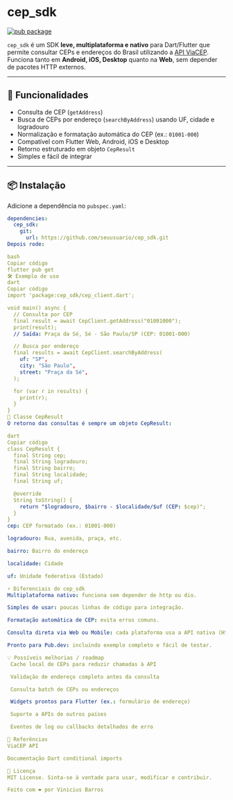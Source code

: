 # cep_sdk

[![pub package](https://img.shields.io/pub/v/cep_sdk)](https://pub.dev/packages/cep_sdk)

`cep_sdk` é um SDK **leve, multiplataforma e nativo** para Dart/Flutter que permite consultar CEPs e endereços do Brasil utilizando a [API ViaCEP](https://viacep.com.br/).  
Funciona tanto em **Android, iOS, Desktop** quanto na **Web**, sem depender de pacotes HTTP externos.

---

## 🚀 Funcionalidades

- Consulta de CEP (`getAddress`)  
- Busca de CEPs por endereço (`searchByAddress`) usando UF, cidade e logradouro  
- Normalização e formatação automática do CEP (ex.: `01001-000`)  
- Compatível com Flutter Web, Android, iOS e Desktop  
- Retorno estruturado em objeto `CepResult`  
- Simples e fácil de integrar  

---

## 📦 Instalação

Adicione a dependência no `pubspec.yaml`:

```yaml
dependencies:
  cep_sdk:
    git:
      url: https://github.com/seuusuario/cep_sdk.git
Depois rode:

bash
Copiar código
flutter pub get
🛠️ Exemplo de uso
dart
Copiar código
import 'package:cep_sdk/cep_client.dart';

void main() async {
  // Consulta por CEP
  final result = await CepClient.getAddress("01001000");
  print(result); 
  // Saída: Praça da Sé, Sé - São Paulo/SP (CEP: 01001-000)

  // Busca por endereço
  final results = await CepClient.searchByAddress(
    uf: "SP",
    city: "São Paulo",
    street: "Praça da Sé",
  );

  for (var r in results) {
    print(r);
  }
}
📄 Classe CepResult
O retorno das consultas é sempre um objeto CepResult:

dart
Copiar código
class CepResult {
  final String cep;
  final String logradouro;
  final String bairro;
  final String localidade;
  final String uf;

  @override
  String toString() {
    return "$logradouro, $bairro - $localidade/$uf (CEP: $cep)";
  }
}
cep: CEP formatado (ex.: 01001-000)

logradouro: Rua, avenida, praça, etc.

bairro: Bairro do endereço

localidade: Cidade

uf: Unidade federativa (Estado)

⚡ Diferenciais do cep_sdk
Multiplataforma nativo: funciona sem depender de http ou dio.

Simples de usar: poucas linhas de código para integração.

Formatação automática de CEP: evita erros comuns.

Consulta direta via Web ou Mobile: cada plataforma usa a API nativa (HttpClient ou HttpRequest).

Pronto para Pub.dev: incluindo exemplo completo e fácil de testar.

💡 Possíveis melhorias / roadmap
 Cache local de CEPs para reduzir chamadas à API

 Validação de endereço completo antes da consulta

 Consulta batch de CEPs ou endereços

 Widgets prontos para Flutter (ex.: formulário de endereço)

 Suporte a APIs de outros países

 Eventos de log ou callbacks detalhados de erro

🔗 Referências
ViaCEP API

Documentação Dart conditional imports

📝 Licença
MIT License. Sinta-se à vontade para usar, modificar e contribuir.

Feito com ❤️ por Vinicius Barros 